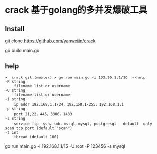 # crack 基于golang的多并发爆破工具

## Install

git clone  https://github.com/yanweijin/crack</br>

go build main.go </br>

## help

```
➜  crack git:(master) ✗ go run main.go -i 133.96.1.1/16  --help               
-P string
    filename list or username
-U string
    filename list or username
-i string
    ip addr 192.168.1.1/24，192.168.1-255，192.168.1.1
-p string
    port 21,22，445，3306，1433
-s string
    service ftp  ssh，smb，mssql，mysql, postgresql   default  only scan tcp port (default "scan")
-t int
    thread (default 100)

```

go run main.go -i 192.168.1.1/15  -U root  -P 123456 -s mysql




 


